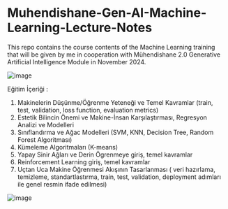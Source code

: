 # Muhendishane-Gen-AI-Machine-Learning-Lecture-Notes
This repo contains the course contents of the Machine Learning training that will be given by me in cooperation with Mühendishane 2.0 Generative Artificial Intelligence Module in November 2024.

![image](https://github.com/user-attachments/assets/cee9c906-a0d0-4929-8542-3d8545e4edb9)

Eğitim İçeriği :

1) Makinelerin Düşünme/Öğrenme Yeteneği ve Temel Kavramlar (train, test, validation, loss function, evaluation metrics)
2) Estetik Bilincin Önemi ve Makine-İnsan Karşılaştırması, Regresyon Analizi ve Modelleri
3) Sınıflandırma ve Ağac Modelleri (SVM, KNN, Decision Tree, Random Forest Algoritması)
4) Kümeleme Algoritmaları (K-means)
5) Yapay Sinir Ağları ve Derin Ögrenmeye giriş, temel kavramlar
6) Reinforcement Learning giriş, temel kavramlar
7) Uçtan Uca Makine Öğrenmesi Akışının Tasarlanması ( veri hazırlama, temizleme, standartlastırma, train, test, validation, deployment adımları ile genel resmin ifade edilmesi)

![image](https://github.com/user-attachments/assets/dd12eed5-07b2-4c53-9261-011d66fae38b)
